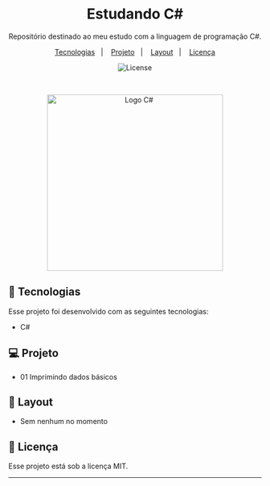 <h1 align="center"> Estudando C# </h1>

<p align="center">
Repositório destinado ao meu estudo com a linguagem de programação C#.
</p>

<p align="center">
  <a href="#-tecnologias">Tecnologias</a>&nbsp;&nbsp;&nbsp;|&nbsp;&nbsp;&nbsp;
  <a href="#-projeto">Projeto</a>&nbsp;&nbsp;&nbsp;|&nbsp;&nbsp;&nbsp;
  <a href="#-layout">Layout</a>&nbsp;&nbsp;&nbsp;|&nbsp;&nbsp;&nbsp;
  <a href="#memo-licença">Licença</a>
</p>

<p align="center">
  <img alt="License" src="https://img.shields.io/static/v1?label=license&message=MIT&color=49AA26&labelColor=000000">
</p>

<br>

<p align="center">
  <img alt="Logo C#" src="https://seeklogo.com/images/C/c-sharp-c-logo-02F17714BA-seeklogo.com.png" width="350">
</p>

## 🚀 Tecnologias

Esse projeto foi desenvolvido com as seguintes tecnologias:

- C# 

## 💻 Projeto

- 01 Imprimindo dados básicos

## 🔖 Layout

- Sem nenhum no momento

## :memo: Licença

Esse projeto está sob a licença MIT.

---
